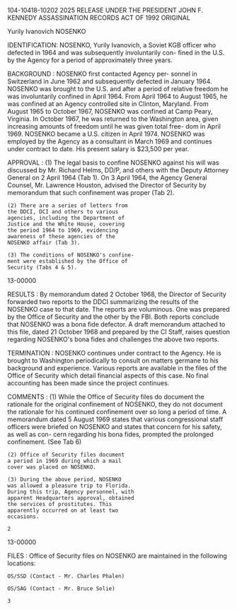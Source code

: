 104-10418-10202 2025 RELEASE UNDER THE PRESIDENT JOHN F. KENNEDY ASSASSINATION RECORDS ACT OF 1992
ORIGINAL

Yurily Ivanovich NOSENKO

IDENTIFICATION: NOSENKO, Yurily Ivanovich, a Soviet
	KGB officer who defected in 1964 and
	was subsequently involuntarily con-
	fined in the U.S. by the Agency for
	a period of approximately three years.

BACKGROUND : NOSENKO first contacted Agency per-
	sonnel in Switzerland in June 1962
	and subsequently defected in January
	1964. NOSENKO was brought to the U.S.
	and after a period of relative freedom
	he was involuntarily confined in
	April 1964. From April 1964 to
	August 1965, he was confined at an
	Agency controlled site in Clinton,
	Maryland. From August 1965 to
	October 1967, NOSENKO was confined
	at Camp Peary, Virginia. In October
	1967, he was returned to the Washington
	area, given increasing amounts of
	freedom until he was given total free-
	dom in April 1969. NOSENKO became a
	U.S. citizen in April 1974. NOSENKO
	was employed by the Agency as a
	consultant in March 1969 and continues
	under contract to date. His present
	salary is $23,500 per year.

APPROVAL : (1) The legal basis to confine NOSENKO
	against his will was discussed by
	Mr. Richard Helms, DD/P, and others with
	the Deputy Attorney General on 2 April
	1964 (Tab 1). On 3 April 1964, the
	Agency General Counsel, Mr. Lawrence
	Houston, advised the Director of Security
	by memorandum that such confinement was
	proper (Tab 2).

	(2) There are a series of letters from
	the DDCI, DCI and others to various
	agencies, including the Department of
	Justice and the White House, covering
	the period 1964 to 1969, evidencing
	awareness of these agencies of the
	NOSENKO affair (Tab 3).

	(3) The conditions of NOSENKO's confine-
	ment were established by the Office of
	Security (Tabs 4 & 5).

13-00000

RESULTS : By memorandum dated 2 October 1968,
	the Director of Security forwarded
	two reports to the DDCI summarizing
	the results of the NOSENKO case to
	that date. The reports are voluminous.
	One was prepared by the Office of
	Security and the other by the FBI.
	Both reports conclude that NOSENKO
	was a bona fide defector. A draft
	memorandum attached to this file,
	dated 21 October 1968 and prepared
	by the CI Staff, raises question
	regarding NOSENKO's bona fides
	and challenges the above two reports.

TERMINATION : NOSENKO continues under contract to
	the Agency. He is brought to Washington
	periodically to consult on matters
	germane to his background and experience.
	Various reports are available in the
	files of the Office of Security which
	detail financial aspects of this case.
	No final accounting has been made since
	the project continues.

COMMENTS : (1) While the Office of Security files
	do document the rationale for the original
	confinement of NOSENKO, they do not
	document the rationale for his continued
	confinement over so long a period of time.
	A memorandum dated 5 August 1969 states
	that various congressional staff officers
	were briefed on NOSENKO and states that
	concern for his safety, as well as con-
	cern regarding his bona fides, prompted
	the prolonged confinement. (See Tab 6)

	(2) Office of Security files document
	a period in 1969 during which a mail
	cover was placed on NOSENKO.

	(3) During the above period, NOSENKO
	was allowed a pleasure trip to Florida.
	During this trip, Agency personnel, with
	apparent Headquarters approval, obtained
	the services of prostitutes. This
	apparently occurred on at least two
	occasions.

	2

13-00000

FILES : Office of Security files on NOSENKO
	are maintained in the following
	locations:

	OS/SSD (Contact - Mr. Charles Phalen)

	OS/SAG (Contact - Mr. Bruce Solie)

	3

